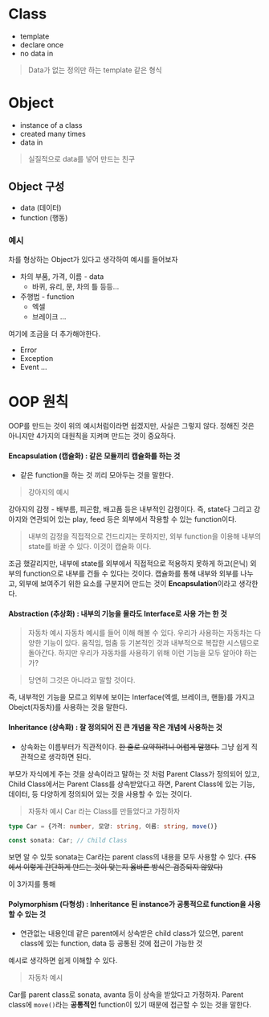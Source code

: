 # Class
- template 
- declare once 
- no data in

> Data가 없는 정의만 하는 template 같은 형식

# Object
- instance of a class
- created many times
- data in

> 실질적으로 data를 넣어 만드는 친구


## Object 구성
- data (데이터)
- function (행동)

### 예시
차를 형상하는 Object가 있다고 생각하여 예시를 들어보자

- 차의 부품, 가격, 이름 - data
    - 바퀴, 유리, 문, 차의 틀 등등...
- 주행법  - function
    - 엑셀
    - 브레이크
    ...

여기에 조금을 더 추가해야한다.
- Error
- Exception
- Event
...


# OOP 원칙
OOP를 만드는 것이 위의 예시처럼이라면 쉽겠지만, 사실은 그렇지 않다. 정해진 것은 아니지만 4가지의 대원칙을 지켜며 만드는 것이 중요하다.

#### Encapsulation (캡슐화) : 같은 모듈끼리 캡슐화를 하는 것
- 같은 function을 하는 것 끼리 모아두는 것을 말한다.

> 강아지의 예시

강아지의 감정 - 배부름, 피곤함, 배고픔 등은 내부적인 감정이다. 즉, state다
그리고 강아지와 연관되어 있는 play, feed 등은 외부에서 작용할 수 있는 function이다.

> 내부의 감정을 직접적으로 건드리지는 못하지만, 외부 function을 이용해 내부의 state를 바꿀 수 있다. 이것이 캡슐화 이다.

조금 했갈리지만, 내부에 state를 외부에서 직접적으로 적용하지 못하게 하고(은닉) 외부의 function으로 내부를 건들 수 있다는 것이다. 캡슐화를 통해 내부와 외부를 나누고, 외부에 보여주기 위한 요소를 구분지어 만드는 것이 **Encapsulation**이라고 생각한다.

#### Abstraction (추상화) : 내부의 기능을 몰라도 Interface로 사용 가는 한 것

> 자동차 예시
자동차 예시를 들어 이해 해볼 수 있다. 우리가 사용하는 자동차는 다양한 기능이 있다. 움직임, 멈춤 등 기본적인 것과 내부적으로 복잡한 시스템으로 돌아간다. 하지만 우리가 자동차를 사용하기 위해 이런 기능을 모두 알아야 하는가? 

> 당연히 그것은 아니라고 말할 것이다.

즉, 내부적인 기능을 모르고 외부에 보이는 Interface(엑셀, 브레이크, 핸들)를 가지고 Obejct(자동차)를 사용하는 것을 말한다.


#### Inheritance (상속화) : 잘 정의되어 진 큰 개념을 작은 개념에 사용하는 것

- 상속화는 이름부터가 직관적이다. ~~한 줄로 요약하려니 어렵게 말했다.~~
그냥 쉽게 직관적으로 생각하면 된다.

부모가 자식에게 주는 것을 상속이라고 말하는 것 처럼 Parent Class가 정의되어 있고, Child Class에서는 Parent Class를 상속받았다고 하면, Parent Class에 있는 기능, 데이터, 등 다양하게 정의되어 있는 것을 사용할 수 있는 것이다.

> 자동차 예시
Car 라는 Class를 만들었다고 가정하자

```ts
type Car = {가격: number, 모양: string, 이름: string, move()} 

const sonata: Car; // Child Class
```
보면 알 수 있듯 sonata는 Car라는 parent class의 내용을 모두 사용할 수 있다.
~~(TS에서 이렇게 간단하게 만드는 것이 맞는지 옳바른 방식은 검증되지 않았다)~~

이 3가지를 통해 

#### Polymorphism (다형성) : Inheritance 된 instance가 공통적으로 function을 사용할 수 있는 것

- 연관없는 내용인데 같은 parent에서 상속받은 child class가 있으면, parent class에 있는 function, data 등 공통된 것에 접근이 가능한 것

예시로 생각하면 쉽게 이해할 수 있다.

> 자동차 예시

Car를 parent class로 sonata, avanta 등이 상속을 받았다고 가정하자.
Parent class에 `move()`라는 **공통적인** function이 있기 때문에 접근할 수 있는 것을 말한다.

